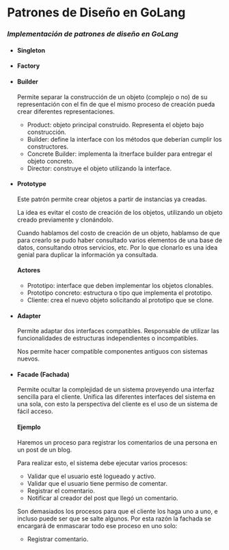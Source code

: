 # Patrones de Diseño en GoLang

### *Implementación de patrones de diseño en GoLang*

* #### Singleton
* #### Factory
* #### Builder
    Permite separar la construcción de un objeto (complejo o no) de su representación con el fin de que el mismo proceso de creación pueda crear diferentes representaciones.
    * Product: objeto principal construido. Representa el objeto bajo construcción.
    * Builder: define la interface con los métodos que deberían cumplir los constructores.
    * Concrete Builder: implementa la itnerface builder para entregar el objeto concreto.
    * Director: construye el objeto utilizando la interface.
* #### Prototype
    Este patrón permite crear objetos a partir de instancias ya creadas.

    La idea es evitar el costo de creación de los objetos, utilizando un objeto creado previamente y clonándolo.

    Cuando hablamos del costo de creación de un objeto, hablamso de que para crearlo se pudo haber consultado varios elementos de una base de datos, consultando otros servicios, etc. Por lo que clonarlo es una idea genial para duplicar la información ya consultada.

    #### Actores
    * Prototipo: interface que deben implementar los objetos clonables.
    * Prototipo concreto: estructura o tipo que implementa el prototipo.
    * Cliente: crea el nuevo objeto solicitando al prototipo que se clone.
* #### Adapter
    Permite adaptar dos interfaces compatibles. Responsable de utilizar las funcionalidades de estructuras independientes o incompatibles.
    
    Nos permite hacer compatible componentes antiguos con sistemas nuevos.
* #### Facade (Fachada)
    Permite ocultar la complejidad de un sistema proveyendo una interfaz sencilla para el cliente.
    Unifica las diferentes interfaces del sistema en una sola, con esto la perspectiva del cliente es el uso de un sistema de fácil acceso.
    #### Ejemplo
    Haremos un proceso para registrar los comentarios de una persona en un post de un blog.

    Para realizar esto, el sistema debe ejecutar varios procesos:
    * Validar que el usuario esté logueado y activo.
    * Validar que el usuario tiene permiso de comentar.
    * Registrar el comentario.
    * Notificar al creador del post que llegó un comentario.

    Son demasiados los procesos para que el cliente los haga uno a uno, e incluso puede ser que se salte algunos. Por esta razón la fachada se encargará de enmascarar todo ese proceso en uno solo:
    * Registrar comentario.